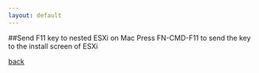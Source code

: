 ```yaml
---
layout: default
---
```

##Send F11 key to nested ESXi on Mac
Press FN-CMD-F11 to send the key to the install screen of ESXi

[back](./)